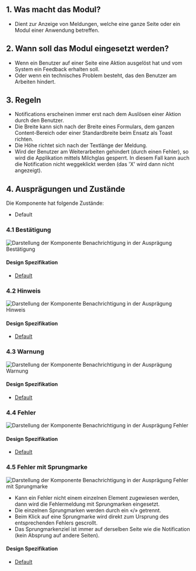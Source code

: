 ## 1. Was macht das Modul?
* Dient zur Anzeige von Meldungen, welche eine ganze Seite oder ein Modul einer Anwendung betreffen.

## 2. Wann soll das Modul eingesetzt werden?
* Wenn ein Benutzer auf einer Seite eine Aktion ausgelöst hat und vom System ein Feedback erhalten soll.
* Oder wenn ein technisches Problem besteht, das den Benutzer am Arbeiten hindert.

## 3. Regeln
* Notifications erscheinen immer erst nach dem Auslösen einer Aktion durch den Benutzer.
* Die Breite kann sich nach der Breite eines Formulars, dem ganzen Content-Bereich oder einer Standardbreite beim Ensatz als Toast richten.
* Die Höhe richtet sich nach der Textlänge der Meldung.
* Wird der Benutzer am Weiterarbeiten gehindert (durch einen Fehler), so wird die Applikation mittels Milchglas gesperrt. In diesem Fall kann auch die Notification nicht weggeklickt werden (das 'X' wird dann nicht angezeigt).

## 4. Ausprägungen und Zustände
Die Komponente hat folgende Zustände:
* Default

### 4.1 Bestätigung
![Darstellung der Komponente Benachrichtigung in der Ausprägung Bestätigung](https://raw.githubusercontent.com/sbb-design-systems/sbb-design-system/master/webapp/components/notification/images/notification_confirmation.png 'class: image')

#### Design Spezifikation
* [Default](https://sbb.invisionapp.com/d/main#/console/17140415/355318543/inspect)


### 4.2 Hinweis
![Darstellung der Komponente Benachrichtigung in der Ausprägung Hinweis](https://raw.githubusercontent.com/sbb-design-systems/sbb-design-system/master/webapp/components/notification/images/notification_information.png 'class: image')

#### Design Spezifikation
* [Default](https://sbb.invisionapp.com/d/main#/console/17140415/355318544/inspect)


### 4.3 Warnung 
![Darstellung der Komponente Benachrichtigung in der Ausprägung Warnung](https://raw.githubusercontent.com/sbb-design-systems/sbb-design-system/master/webapp/components/notification/images/notification_warning.png 'class: image')

#### Design Spezifikation
* [Default](https://sbb.invisionapp.com/d/main#/console/17140415/355318545/inspect)


### 4.4 Fehler 
![Darstellung der Komponente Benachrichtigung in der Ausprägung Fehler](https://raw.githubusercontent.com/sbb-design-systems/sbb-design-system/master/webapp/components/notification/images/notification_error.png 'class: image')

#### Design Spezifikation
* [Default](https://sbb.invisionapp.com/d/main#/console/17140415/355318546/inspect)


### 4.5 Fehler mit Sprungmarke 
![Darstellung der Komponente Benachrichtigung in der Ausprägung Fehler mit Sprungmarke](https://raw.githubusercontent.com/sbb-design-systems/sbb-design-system/master/webapp/components/notification/images/notification_link.png 'class: image')

* Kann ein Fehler nicht einem einzelnen Element zugewiesen werden, dann wird die Fehlermeldung mit Sprungmarken eingesetzt.
* Die einzelnen Sprungmarken werden durch ein «/» getrennt.
* Beim Klick auf eine Sprungmarke wird direkt zum Ursprung des entsprechenden Fehlers gescrollt.
* Das Sprungmarkenziel ist immer auf derselben Seite wie die Notification (kein Absprung auf andere Seiten).

#### Design Spezifikation
* [Default](https://sbb.invisionapp.com/d/main#/console/17140415/355318547/inspect)
